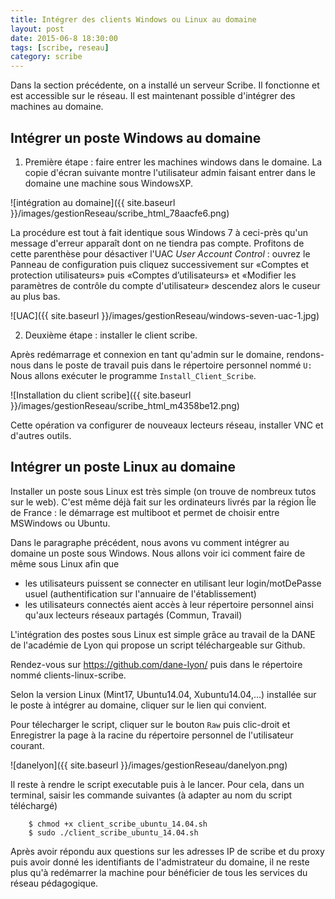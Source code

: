```yaml
---
title: Intégrer des clients Windows ou Linux au domaine
layout: post
date: 2015-06-8 18:30:00
tags: [scribe, reseau]
category: scribe
---
```


Dans la section précédente, on a installé un serveur Scribe.
Il fonctionne et est accessible sur le réseau. Il est maintenant
possible d'intégrer des machines au domaine.

## Intégrer un poste Windows au domaine

1.  Première étape : faire entrer les machines windows dans le domaine. La copie
    d'écran suivante montre l'utilisateur admin faisant
    entrer dans le domaine une machine sous WindowsXP.

![intégration au domaine]({{ site.baseurl }}/images/gestionReseau/scribe_html_78aacfe6.png)

La procédure est tout à fait identique sous Windows 7 à ceci-près qu'un message
d'erreur apparaît dont on ne tiendra pas compte. Profitons de cette parenthèse
pour désactiver l'UAC *User Account Control* : ouvrez le Panneau de
configuration puis cliquez successivement sur «Comptes et protection
utilisateurs» puis «Comptes d’utilisateurs» et «Modifier les paramètres de
contrôle du compte d'utilisateur» descendez alors le cuseur au plus bas.

![UAC]({{ site.baseurl }}/images/gestionReseau/windows-seven-uac-1.jpg)

2.  Deuxième étape : installer le client scribe.

Après redémarrage et connexion en tant qu'admin sur le domaine, rendons-nous
dans le poste de travail puis dans le répertoire personnel nommé `U:` Nous
allons exécuter le programme `Install_Client_Scribe`.

![Installation du client scribe]({{ site.baseurl }}/images/gestionReseau/scribe_html_m4358be12.png)

Cette opération va configurer de nouveaux lecteurs réseau, installer VNC et
d'autres outils.

## Intégrer un poste Linux au domaine

Installer un poste sous Linux est très simple (on trouve de nombreux tutos sur
le web). C'est même déjà fait sur les ordinateurs livrés par la région Île de
France : le démarrage est multiboot et permet de choisir entre MSWindows ou
Ubuntu.

Dans le paragraphe précédent, nous avons vu comment intégrer au domaine un
poste sous Windows. Nous allons voir ici comment faire de même sous Linux afin
que 

- les utilisateurs puissent se connecter en utilisant leur login/motDePasse
  usuel (authentification sur l'annuaire de l'établissement)
- les utilisateurs connectés aient accès à leur répertoire personnel ainsi
  qu'aux lecteurs réseaux partagés (Commun, Travail)

L'intégration des postes sous Linux est simple grâce au travail de la DANE de
l'académie de Lyon qui propose un script téléchargeable sur Github.

Rendez-vous sur https://github.com/dane-lyon/ puis dans le répertoire nommé
clients-linux-scribe.

Selon la version Linux (Mint17, Ubuntu14.04, Xubuntu14.04,...) installée sur le
poste à intégrer au domaine, cliquer sur le lien qui convient.

Pour télecharger le script, cliquer sur le bouton `Raw` 
puis clic-droit et Enregistrer la page à la racine du répertoire personnel de
l'utilisateur courant.

![danelyon]({{ site.baseurl }}/images/gestionReseau/danelyon.png)

Il reste à rendre le script executable puis à le lancer. Pour cela, dans un
terminal, saisir les commande suivantes (à adapter au nom du script téléchargé)

```
    $ chmod +x client_scribe_ubuntu_14.04.sh
    $ sudo ./client_scribe_ubuntu_14.04.sh
```

Après avoir répondu aux questions sur les adresses IP de scribe et du proxy puis
avoir donné les identifiants de l'admistrateur du domaine, il ne reste plus qu'à
redémarrer la machine pour bénéficier de tous les services du réseau pédagogique.

